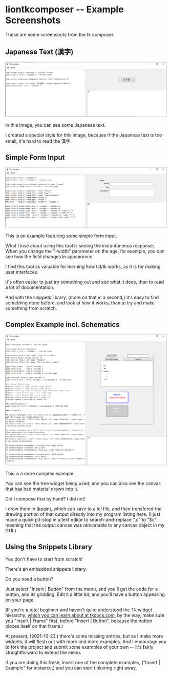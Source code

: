 # liontkcomposer -- Example Screenshots

These are some screenshots from the tk composer.


## Japanese Text (漢字)

![Japanese Text](../img/2021-10-23_example-japanese.png)

In this image, you can see some Japanese text.

I created a special style for this image, because if the Japanese text is too small, it's hard to read the 漢字.


## Simple Form Input

![Form Input](../img/2021-10-23_example-simple.png)

This is an example featuring some simple form input.

What I love about using this tool is seeing the instantaneous response;
When you change the "-width" parameter on the age, for example, you can see how the field changes in appearance.

I find this tool as valuable for learning how tcl/tk works, as it is for making user interfaces.

It's often easier to just try something out and see what it does, than to read a lot of documentation.

And with the snippets library, (more on that in a second,) it's easy to find something done before, and look at how it works, than to try and make something from scratch.


## Complex Example incl. Schematics

![Complex Example with Schematics](../img/2021-10-23_example-contents-and-canvas.png)

This is a more complex example.

You can see the tree widget being used, and you can also see the canvas that has had material drawn into it.

Did I compose that by hand?  I did not!

I drew them in [tkpaint,](https://www.samyzaf.com/tkpaint.zip) which can save to a tcl file, and then transfered the drawing portion of that output directly into my program listing here.  (I just made a quick pit-stop in a text editor to search-and-replace ".c" to "$c", meaning that the output canvas was relocatable to any canvas object in my GUI.)


## Using the Snippets Library

You don't have to start from scratch!

There's an embedded snippets library.

Do you need a button?

Just select "Insert | Button" from the menu, and you'll get the code for a button, and its gridding.  Edit it a little bit, and you'll have a button appearing on your page.

(If you're a total beginner and haven't quite understood the Tk widget hierarchy, [which you can learn about at tkdocs.com](https://tkdocs.com/tutorial/concepts.html#widgets), by the way, make sure you "Insert | Frame" first, before "Insert | Button", because the button places itself on that frame.)

At present, (2021-10-23,) there's some missing entries, but as I make more widgets, it will flesh out with more and more examples.  And I encourage you to fork the project and submit some examples of your own -- it's fairly straightforward to extend the menu.

If you are doing this fresh, insert one of the complete examples, ("Insert | Example" for instance,) and you can start tinkering right away.




